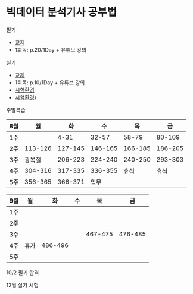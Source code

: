 # 빅데이터 분석기사 공부법


필기
- [교제](https://www.datacampus.co.kr/book/book_view.jsp?id=3197&)
- 1회독: p.20/1Day + 유튜브 강의


실기
- [교제](https://www.datacampus.co.kr/book/book_view.jsp?id=3228&ch=book)
- 1회독: p.10/1Day + 유튜브 강의
- [시험환경](https://www.kaggle.com/datasets/agileteam/bigdatacertificationkr)
- [시험환경](https://dataq.goorm.io/exam/116674/%EC%B2%B4%ED%97%98%ED%95%98%EA%B8%B0/quiz/1))

주말복습


8월|월|화|수|목|금
---|---|---|---|---|---|
1주| |4-31|32-57|58-79|80-109|
2주|113-126|127-145|146-165|166-185|186-205|
3주|광복절|206-223|224-240|240-250|293-303|
4주|304-316|317-335|336-355|휴식|휴식|
5주|356-365|366-371|업무| | |


9월|월|화|수|목|금
---|---|---|---|---|---|
1주| |||||
2주||||||
3주||||467-475|476-485|
4주|휴가|486-496||||
5주|||| | |


10/2 필기 합격

12월 실기 시험

